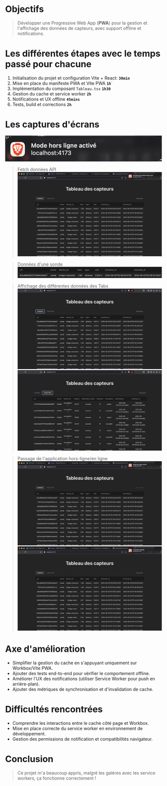# Objectifs

> Développer une Progressive Web App (**PWA**) pour la gestion et l'affichage des données de capteurs, avec support offline et notifications.

# Les différentes étapes avec le temps passé pour chacune

1. Initialisation du projet et configuration Vite + React: **`30min`**
2. Mise en place du manifeste PWA et Vite PWA **`1h`**`
3. Implémentation du composant `Tableau.tsx` **`1h30`**
4. Gestion du cache et service worker **`2h`**
5. Notifications et UX offline **`45mins`**
6. Tests, build et corrections **`2h`**

# Les captures d'écrans

![Notification](src/assets/image-5.png)

> Fetch données API
![Fetch données API](src/assets/image-2.png)

> Données d'une sonde
![Données d'une sonde](src/assets/image-6.png)

> Affichage des différentes données des Tabs
![Sondes](src/assets/image.png)
![Toilettes](src/assets/image-1.png)

> Passage de l'application hors-ligne/en ligne
![Passage de l'application hors-ligne](src/assets/image-3.png)
![Passage de l'application en ligne](src/assets/image-4.png)

# Axe d'amélioration

- Simplifier la gestion du cache en s'appuyant uniquement sur Workbox/Vite PWA.
- Ajouter des tests end-to-end pour vérifier le comportement offline.
- Améliorer l'UX des notifications (utiliser Service Worker pour push en arrière-plan).
- Ajouter des métriques de synchronisation et d'invalidation de cache.

# Difficultés rencontrées

- Comprendre les interactions entre le cache côté page et Workbox.
- Mise en place correcte du service worker en environnement de développement.
- Gestion des permissions de notification et compatibilités navigateur.

# Conclusion

> Ce projet m'a beaucoup appris, malgré les galères avec les service workers, ça fonctionne correctement !
